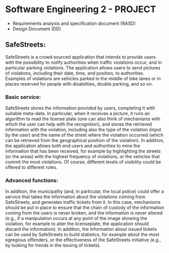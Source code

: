 # Software Engineering 2 - PROJECT
- Requirements analysis and specification document (RASD)
- Design Document (DD)

## SafeStreets:
SafeStreets is a crowd‐sourced application that intends to provide users with the possibility to notify authorities when traffic violations occur, and in particular parking violations. The application allows users to send pictures of violations, including their date, time, and position, to authorities. Examples of violations are vehicles parked in the middle of bike lanes or in places reserved for people with disabilities, double parking, and so on. 
### Basic service: 
SafeStreets stores the information provided by users, completing it with suitable meta-data. In particular, when it receives a picture, it runs an algorithm to read the license plate (one can also think of mechanisms with which the user can help with the recognition), and stores the retrieved information with the violation, including also the type of the violation (input by the user) and the name of the street where the violation occurred (which can be retrieved from the geographical position of the violation). In addition, the application allows both end users and authorities to mine the information that has been received, for example by highlighting the streets (or the areas) with the highest frequency of violations, or the vehicles that commit the most violations. Of course, different levels of visibility could be offered to different roles.
### Advanced functions:
In addition, the municipality (and, in particular, the local police) could offer a service that takes the information about the violations coming from SafeStreets, and generates traffic tickets from it. In this case, mechanisms should be put in place to ensure that the chain of custody of the information coming from the users is never broken, and the information is never altered (e.g., if a manipulation occurs at any point of the image showing the violation, for example to alter the licenseplate, the application should discard the information). In addition, the information about issued tickets can be used by SafeStreets to build statistics, for example about the most egregious offenders, or the effectiveness of the SafeStreets initiative (e.g., by looking for trends in the issuing of tickets).
